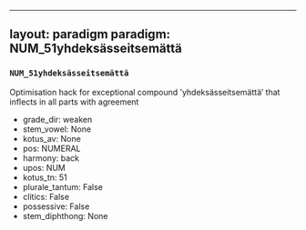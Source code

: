 
---
layout: paradigm
paradigm: NUM_51yhdeksässeitsemättä
---
### ` NUM_51yhdeksässeitsemättä `

Optimisation hack for exceptional compound ’yhdeksässeitsemättä’ that inflects in all parts with agreement
* grade_dir: weaken
* stem_vowel: None
* kotus_av: None
* pos: NUMERAL
* harmony: back
* upos: NUM
* kotus_tn: 51
* plurale_tantum: False
* clitics: False
* possessive: False
* stem_diphthong: None
